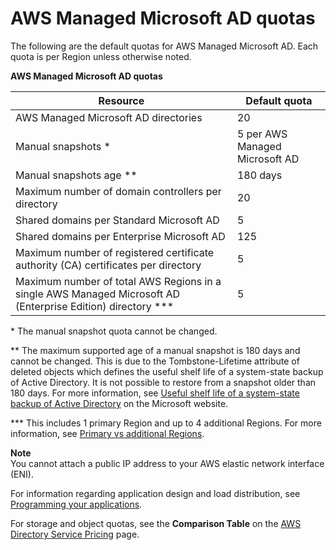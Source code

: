 # AWS Managed Microsoft AD quotas<a name="ms_ad_limits"></a>

The following are the default quotas for AWS Managed Microsoft AD\. Each quota is per Region unless otherwise noted\.


**AWS Managed Microsoft AD quotas**  

| Resource | Default quota | 
| --- | --- | 
| AWS Managed Microsoft AD directories | 20 | 
| Manual snapshots \* | 5 per AWS Managed Microsoft AD | 
| Manual snapshots age \*\* | 180 days | 
| Maximum number of domain controllers per directory | 20 | 
| Shared domains per Standard Microsoft AD | 5 | 
| Shared domains per Enterprise Microsoft AD | 125 | 
| Maximum number of registered certificate authority \(CA\) certificates per directory | 5 | 
| Maximum number of total AWS Regions in a single AWS Managed Microsoft AD \(Enterprise Edition\) directory \*\*\* | 5 | 

\* The manual snapshot quota cannot be changed\.

\*\* The maximum supported age of a manual snapshot is 180 days and cannot be changed\. This is due to the Tombstone\-Lifetime attribute of deleted objects which defines the useful shelf life of a system\-state backup of Active Directory\. It is not possible to restore from a snapshot older than 180 days\. For more information, see [Useful shelf life of a system\-state backup of Active Directory](https://support.microsoft.com/en-za/help/216993/useful-shelf-life-of-a-system-state-backup-of-active-directory) on the Microsoft website\.

\*\*\* This includes 1 primary Region and up to 4 additional Regions\. For more information, see [Primary vs additional Regions](multi-region-global-primary-additional.md)\.

**Note**  
You cannot attach a public IP address to your AWS elastic network interface \(ENI\)\.

For information regarding application design and load distribution, see [Programming your applications](ms_ad_best_practices.md#program_apps)\.

For storage and object quotas, see the **Comparison Table** on the [AWS Directory Service Pricing](https://aws.amazon.com/directoryservice/pricing/) page\.